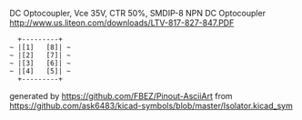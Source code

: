 DC Optocoupler, Vce 35V, CTR 50%, SMDIP-8
NPN DC Optocoupler
http://www.us.liteon.com/downloads/LTV-817-827-847.PDF


	  +---------+
	~ |[1]   [8]| ~
	~ |[2]   [7]| ~
	~ |[3]   [6]| ~
	~ |[4]   [5]| ~
	  +---------+


generated by https://github.com/FBEZ/Pinout-AsciiArt from https://github.com/ask6483/kicad-symbols/blob/master/Isolator.kicad_sym